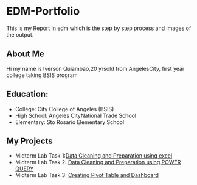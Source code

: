 

# EDM-Portfolio
This is my Report in edm which is the step by step process and images of the output.
## About Me
Hi my name is Iverson Quiambao,20 yrsold from AngelesCity, first year college taking BSIS program
## Education:
- College: City College of Angeles (BSIS)
- High School: Angeles CityNational Trade School
- Elementary: Sto Rosario Elementary School
## My Projects
- Midterm Lab Task 1:[Data Cleaning and Preparation using excel](Midterm%20Lab%20Task%201/Readme.md)
- Midterm Lab Task 2: [Data Cleaning and Preparation using POWER QUERY](Midterm%20Lab%20Task%202/Readme.md)
- Midterm Lab Task 3: [Creating Pivot Table and Dashboard](Midterm%20Lab%20Task%203/Readme.md)
